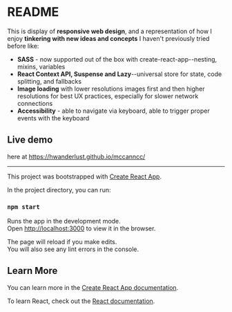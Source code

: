 # README
This is display of **responsive web design**, and a representation of how I enjoy **tinkering with new ideas and concepts** I haven't previously tried before like:
- **SASS** - now supported out of the box with create-react-app--nesting, mixins, variables
- **React Context API, Suspense and Lazy**--universal store for state, code splitting, and fallbacks
- **Image loading** with lower resolutions images first and then higher resolutions for best UX practices, especially for slower network connections
- **Accessibility** - able to navigate via keyboard, able to trigger proper events with the keyboard

## Live demo
here at https://hwanderlust.github.io/mccanncc/

---

This project was bootstrapped with [Create React App](https://github.com/facebook/create-react-app).

In the project directory, you can run:

### `npm start`

Runs the app in the development mode.<br>
Open [http://localhost:3000](http://localhost:3000) to view it in the browser.

The page will reload if you make edits.<br>
You will also see any lint errors in the console.

## Learn More

You can learn more in the [Create React App documentation](https://facebook.github.io/create-react-app/docs/getting-started).

To learn React, check out the [React documentation](https://reactjs.org/).
